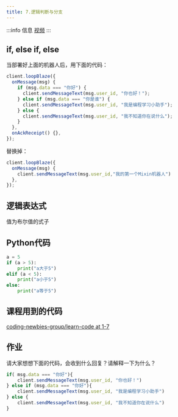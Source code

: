 ```yaml
---
title: 7.逻辑判断与分支
---
```


:::info 信息
[视频](https://www.bilibili.com/video/BV1Hx4y1F7pH/?vd_source=4a888db8814702b2062fcaf2575be745)
:::



## if, else if, else

当部署好上面的机器人后，用下面的代码：

```js
client.loopBlaze({
  onMessage(msg) {
    if (msg.data === "你好") {
      client.sendMessageText(msg.user_id, "你也好！");
    } else if (msg.data === "你是谁") {
      client.sendMessageText(msg.user_id, "我是编程学习小助手");
    } else {
      client.sendMessageText(msg.user_id, "我不知道你在说什么");
    }
  },
  onAckReceipt() {},
});
```

替换掉：

```js
client.loopBlaze({
  onMessage(msg) {
    client.sendMessageText(msg.user_id,"我的第一个Mixin机器人")
  },
});
```



## 逻辑表达式

值为布尔值的式子



## Python代码

```python
a = 5
if (a > 5):
    print("a大于5")
elif (a < 5):
    print("a小于5")
else:
    print("a等于5")
```



## 课程用到的代码

[coding-newbies-group/learn-code at 1-7](https://github.com/coding-newbies-group/learn-code/blob/1-7/index.js)



## 作业

请大家想想下面的代码，会收到什么回复？请解释一下为什么？

```js
if( msg.data === "你好"){
	client.sendMessageText(msg.user_id, "你也好！")
} else if (msg.data === "你好"){
	client.sendMessageText(msg.user_id, "我是编程学习小助手")
} else {
    client.sendMessageText(msg.user_id, "我不知道你在说什么")
}
```

